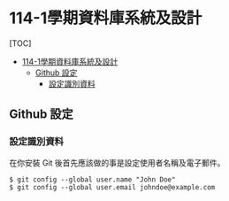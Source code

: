 # 114-1學期資料庫系統及設計
[TOC]
- [114-1學期資料庫系統及設計](#114-1學期資料庫系統及設計)
  - [Github 設定](#github-設定)
    - [設定識別資料](#設定識別資料)

## Github 設定

### 設定識別資料
在你安裝 Git 後首先應該做的事是設定使用者名稱及電子郵件。 

```
$ git config --global user.name "John Doe"
$ git config --global user.email johndoe@example.com
```